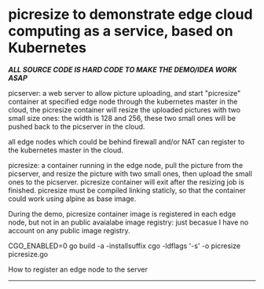 
# picresize to demonstrate edge cloud computing as a service, based on Kubernetes

***ALL SOURCE CODE IS HARD CODE TO MAKE THE DEMO/IDEA WORK ASAP***

picserver:
  a web server to allow picture uploading, and start "picresize" container at specified edge node
  through the kubernetes master in the   cloud, the picresize container will resize the uploaded
  pictures with two small size ones: the width is 128 and 256, these two small ones will be pushed
  back to the picserver in the cloud.
  
  all edge nodes which could be behind firewall and/or NAT can register to the kubernetes master
  in the cloud.

picresize:
  a container running in the edge node, pull the picture from the picserver, and resize the 
  picture with two small ones, then upload the small ones to the picserver. picresize container
  will exit after the resizing job is finished. picresize must be compiled linking staticly, so that
  the container could work using alpine as base image.
  
  During the demo, picresize container image is registered in each edge node, but not in an public
  avaialabe image registry: just becasue I have no account on any public image registry.

  CGO_ENABLED=0 go build -a -installsuffix cgo -ldflags '-s' -o picresize picresize.go
  
How to register an edge node to the server
  *********
